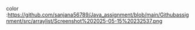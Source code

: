 color :https://github.com/sanjana56789/Java_assignment/blob/main/Githubassignment/src/arraylist/Screenshot%202025-05-15%20232537.png
